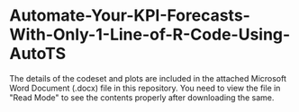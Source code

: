 # Automate-Your-KPI-Forecasts-With-Only-1-Line-of-R-Code-Using-AutoTS

The details of the codeset and plots are included in the attached Microsoft Word Document (.docx) file in this repository. 
You need to view the file in "Read Mode" to see the contents properly after downloading the same.
